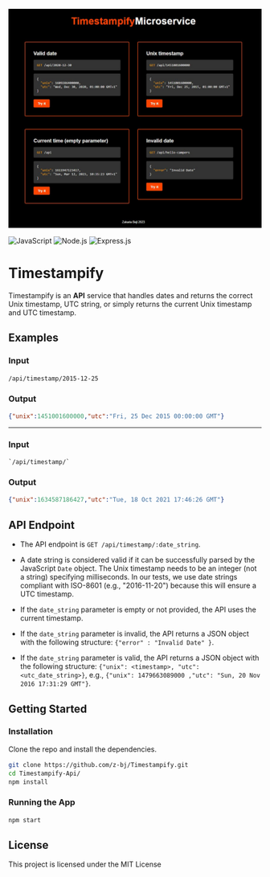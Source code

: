 ![banner](https://github.com/z-bj/Timestampify/blob/master/Banner.jpg)

![JavaScript](https://img.shields.io/badge/JavaScript-F7DF1E?style=for-the-badge&logo=javascript&logoColor=black) ![Node.js](https://img.shields.io/badge/Node.js-43853D?style=for-the-badge&logo=node.js&logoColor=white) ![Express.js](https://img.shields.io/badge/Express.js-404D59?style=for-the-badge)


# Timestampify

Timestampify is an **API** service that handles dates and returns the correct Unix timestamp, UTC string, or simply returns the current Unix timestamp and UTC timestamp.


## Examples

### Input 

``` url
/api/timestamp/2015-12-25
```

### Output

``` json
{"unix":1451001600000,"utc":"Fri, 25 Dec 2015 00:00:00 GMT"}
```

<hr>

### Input

``` url
`/api/timestamp/` 
```

### Output

``` json
{"unix":1634587186427,"utc":"Tue, 18 Oct 2021 17:46:26 GMT"}
```



## API Endpoint

- The API endpoint is `GET /api/timestamp/:date_string`.

- A date string is considered valid if it can be successfully parsed by the JavaScript `Date` object. The Unix timestamp needs to be an integer (not a string) specifying milliseconds. In our tests, we use date strings compliant with ISO-8601 (e.g., "2016-11-20") because this will ensure a UTC timestamp.

- If the `date_string` parameter is empty or not provided, the API uses the current timestamp.

- If the `date_string` parameter is invalid, the API returns a JSON object with the following structure: `{"error" : "Invalid Date" }`.

- If the `date_string` parameter is valid, the API returns a JSON object with the following structure: `{"unix": <timestamp>, "utc": <utc_date_string>}`,
   e.g., `{"unix": 1479663089000 ,"utc": "Sun, 20 Nov 2016 17:31:29 GMT"}`.



## Getting Started

### Installation

Clone the repo and install the dependencies.

``` bash
git clone https://github.com/z-bj/Timestampify.git
cd Timestampify-Api/
npm install
```



### Running the App

``` bash
npm start
```
## License

This project is licensed under the MIT License
